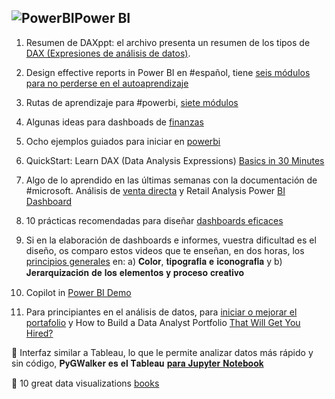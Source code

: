 ## ![PowerBI](https://user-images.githubusercontent.com/82233779/204108116-2a27c514-e70b-4993-b58c-a22a2d4d40a1.PNG)Power BI

1. Resumen de DAXppt: el archivo presenta un resumen de los tipos de [DAX (Expresiones de análisis de datos)](https://learn.microsoft.com/es-es/dax/dax-overview).
   
2. Design effective reports in Power BI en #español, tiene [seis módulos para no perderse en el autoaprendizaje](https://learn.microsoft.com/es-es/users/heyrob/collections/o4dhk4z8xpr8q?source=docs)

3. Rutas de aprendizaje para #powerbi, [siete módulos](https://learn.microsoft.com/es-es/training/)  

4. Algunas ideas para dashboads de [finanzas](https://www.tableau.com/es-es/learn/articles/sales-dashboards-examples-and-templates) 

5. Ocho ejemplos guiados para iniciar en [powerbi](https://learn.microsoft.com/es-es/power-bi/create-reports/sample-datasets#explore-excel-samples-in-excel ) 

6. QuickStart: Learn DAX (Data Analysis Expressions) [Basics in 30 Minutes](https://support.microsoft.com/en-us/office/quickstart-learn-dax-basics-in-30-minutes-51744643-c2a5-436a-bdf6-c895762bec1a?omkt=en-us&ui=en-us&rs=en-us&ad=us) 

7. Algo de lo aprendido en las últimas semanas con la documentación de #microsoft. Análisis de [venta directa](https://learn.microsoft.com/es-es/power-bi/create-reports/sample-retail-analysis) y Retail Analysis Power [BI Dashboard](https://yodalearning.com/tutorials/retail-analysis-power-bi-dashboard/)  

8. 10 prácticas recomendadas para diseñar [dashboards eficaces](https://www.studocu.com/cl/document/universidad-tecnologica-metropolitana/mecanica-de-fluidos/10-practicas-recomendadas-para-crear-dashboards-eficaces/63650342)

9. Si en la elaboración de dashboards e informes, vuestra dificultad es el diseño, os comparo estos videos que te enseñan, en dos horas, los [principios generales](https://www.linkedin.com/posts/evelyn-ortiz_diseaeho-activity-7055345877455884288-EgBt?utm_source=share&utm_medium=member_desktop) en: a) 𝐂𝐨𝐥𝐨𝐫, 𝐭𝐢𝐩𝐨𝐠𝐫𝐚𝐟𝐢́𝐚 𝐞 𝐢𝐜𝐨𝐧𝐨𝐠𝐫𝐚𝐟𝐢́𝐚 y b) 𝐉𝐞𝐫𝐚𝐫𝐪𝐮𝐢𝐳𝐚𝐜𝐢𝐨́𝐧 𝐝𝐞 𝐥𝐨𝐬 𝐞𝐥𝐞𝐦𝐞𝐧𝐭𝐨𝐬 𝐲 𝐩𝐫𝐨𝐜𝐞𝐬𝐨 𝐜𝐫𝐞𝐚𝐭𝐢𝐯𝐨 

10. Copilot in [Power BI Demo](https://www.youtube.com/watch?v=wr__6tM5U6I) 

11. Para principiantes en el análisis de datos, para [iniciar o mejorar el portafolio](https://www.linkedin.com/posts/evelyn-ortiz_principiantes-portafolio-powerbi-activity-7067686923594526720-Z-x1?utm_source=share&utm_medium=member_desktop) y How to Build a Data Analyst Portfolio [That Will Get You Hired?](https://www.projectpro.io/article/how-to-build-a-data-analyst-portfolio/529)


🍹 Interfaz similar a Tableau, lo que le permite analizar datos más rápido y sin código, 𝐏𝐲𝐆𝐖𝐚𝐥𝐤𝐞𝐫 𝐞𝐬 𝐞𝐥 𝐓𝐚𝐛𝐥𝐞𝐚𝐮 [𝐩𝐚𝐫𝐚 𝐉𝐮𝐩𝐲𝐭𝐞𝐫 𝐍𝐨𝐭𝐞𝐛𝐨𝐨𝐤](https://www.linkedin.com/posts/pfzambra_%3F%3F%3F%3F%3F%3F%3F%3F%3F-%3F%3F-%3F%3F-%3F%3F%3F%3F%3F%3F-activity-7103402838793277442-LHOt?utm_source=share&utm_medium=member_desktop)

🍄 10 great data visualizations [books](https://www.linkedin.com/feed/update/urn:li:activity:7106622343518511104/?updateEntityUrn=urn%3Ali%3Afs_updateV2%3A%28urn%3Ali%3Aactivity%3A7106622343518511104%2CFEED_DETAIL%2CEMPTY%2CDEFAULT%2Cfalse%29)  

